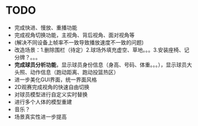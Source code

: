 # TODO
- 完成快进、慢放、重播功能
- 完成视角切换功能，主视角、背后视角、面对视角等
- (解决不同设备上帧率不一致导致播放速度不一致的问题)
- 改造场景：1.删除围栏（待定）2.球场外填充虚空、草地。。。3.安装座椅、记分牌？。。。
- **完成球员分析功能**，显示球员身份信息（身高、号码、体重。。。），显示球员大头照、动作信息（跑动距离、跑动投篮热区）
- 进一步美化GUI界面，统一界面风格
- 2D观赛完成视角的快速自由切换
- 对球员模型进行自定义实时替换
- 进行多个人体的模型重建
- 音乐？
- 场景真实性进一步提高
